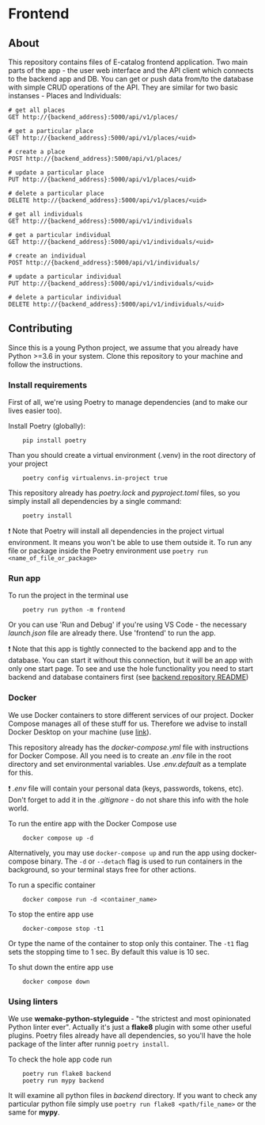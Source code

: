 # Frontend

## About

This repository contains files of E-catalog frontend application. Two main parts of the app - the user web interface and the API client which connects to the backend app and DB. You can get or push data from/to the database with simple CRUD operations of the API. They are similar for two basic instanses - Places and Individuals:

```
# get all places
GET http://{backend_address}:5000/api/v1/places/

# get a particular place
GET http://{backend_address}:5000/api/v1/places/<uid>

# create a place
POST http://{backend_address}:5000/api/v1/places/

# update a particular place
PUT http://{backend_address}:5000/api/v1/places/<uid>

# delete a particular place
DELETE http://{backend_address}:5000/api/v1/places/<uid>

# get all individuals
GET http://{backend_address}:5000/api/v1/individuals

# get a particular individual
GET http://{backend_address}:5000/api/v1/individuals/<uid>

# create an individual
POST http://{backend_address}:5000/api/v1/individuals/

# update a particular individual
PUT http://{backend_address}:5000/api/v1/individuals/<uid>

# delete a particular individual
DELETE http://{backend_address}:5000/api/v1/individuals/<uid>
```

## Contributing

Since this is a young Python project, we assume that you already have Python >=3.6 in your system. Clone this repository to your machine and follow the instructions.

### Install requirements

First of all, we're using Poetry to manage dependencies (and to make our lives easier too).

Install Poetry (globally):

```bash, PowerShell, CMD
    pip install poetry
```

Than you should create a virtual environment (.venv) in the root directory of your project

```bash, PowerShell, CMD
    poetry config virtualenvs.in-project true
```

This repository already has *poetry.lock* and *pyproject.toml* files, so you simply install all dependencies by a single command:

```bash, PowerShell, CMD
    poetry install
```

:exclamation: Note that Poetry will install all dependencies in the project virtual environment. It means you won't be able to use them outside it.
To run any file or package inside the Poetry environment use `poetry run <name_of_file_or_package>`

### Run app

To run the project in the terminal use

```bash, PowerShell, CMD
    poetry run python -m frontend
```

Or you can use 'Run and Debug' if you're using VS Code - the necessary *launch.json* file are already there. Use 'frontend' to run the app.

:exclamation: Note that this app is tightly connected to the backend app and to the database. You can start it without this connection, but it will be an app with only one start page. To see and use the hole functionality you need to start backend and database containers first (see [backend repository README](https://github.com/E-catalog/backend/blob/main/README.md))

### Docker

We use Docker containers to store different services of our project.
Docker Compose manages all of these stuff for us.
Therefore we advise to install Docker Desktop on your machine (use [link](https://www.docker.com/products/docker-desktop)).

This repository already has the *docker-compose.yml* file with instructions for Docker Compose. All you need is to create an *.env* file in the root directory and set environmental variables. Use *.env.default* as a template for this.

:exclamation: *.env* file will contain your personal data (keys, passwords, tokens, etc). Don't forget to add it in the *.gitignore* - do not share this info with the hole world.

To run the entire app with the Docker Compose use

```bash, PowerShell, CMD
    docker compose up -d
```

Alternatively, you may use `docker-compose up` and run the app using docker-compose binary. The `-d` or `--detach` flag is used to run containers in the background, so your terminal stays free for other actions.

To run a specific container

```bash, PowerShell, CMD
    docker compose run -d <container_name>
```

To stop the entire app use

```bash, PowerShell, CMD
    docker-compose stop -t1
```

Or type the name of the container to stop only this container. The `-t1` flag sets the stopping time to 1 sec. By default this value is 10 sec.

To shut down the entire app use

```bash, PowerShell, CMD
    docker compose down
```

### Using linters

We use **wemake-python-styleguide** - "the strictest and most opinionated Python linter ever". Actually it's just a **flake8** plugin with some other useful plugins. Poetry files already have all dependencies, so you'll have the hole package of the linter after runnig `poetry install`.

To check the hole app code run

```bash, PowerShell, CMD
    poetry run flake8 backend
    poetry run mypy backend
```

It will examine all python files in *backend* directory.
If you want to check any particular python file simply use `poetry run flake8 <path/file_name>` or the same for **mypy**.
